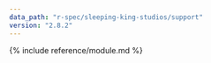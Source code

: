 ```yaml
---
data_path: "r-spec/sleeping-king-studios/support"
version: "2.8.2"
---
```


{% include reference/module.md %}
